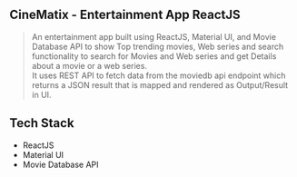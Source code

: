 ## CineMatix - Entertainment App ReactJS <br />
 > An entertainment app built using ReactJS, Material UI, and Movie Database API to show Top trending movies, Web series and search functionality to search for Movies and Web series and get Details about a movie or a web series. <br />
 > It uses REST API to fetch data from the moviedb api endpoint which returns a JSON result that is mapped and rendered as Output/Result in UI. <br />

## Tech Stack
 - ReactJS
 - Material UI
 - Movie Database API


